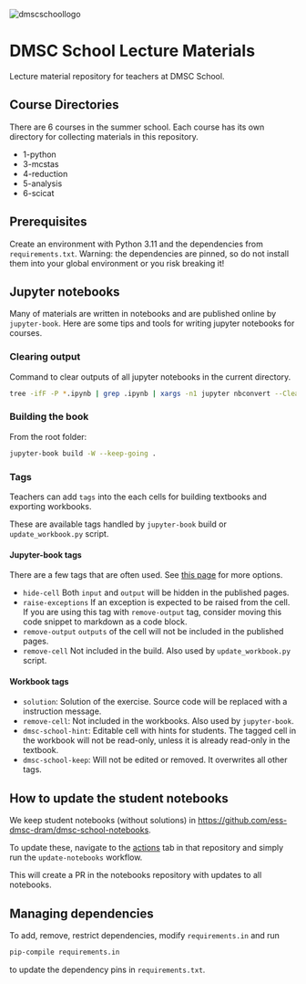![dmscschoollogo](https://indico.ess.eu/event/3514/logo-1681316.png)

# DMSC School Lecture Materials
Lecture material repository for teachers at DMSC School.

## Course Directories
There are 6 courses in the summer school.
Each course has its own directory for collecting materials in this repository.

- 1-python
- 3-mcstas
- 4-reduction
- 5-analysis
- 6-scicat

## Prerequisites

Create an environment with Python 3.11 and the dependencies from `requirements.txt`.
Warning: the dependencies are pinned, so do not install them into your global environment or you risk breaking it!

## Jupyter notebooks
Many of materials are written in notebooks and are published online by `jupyter-book`.
Here are some tips and tools for writing jupyter notebooks for courses.

### Clearing output
Command to clear outputs of all jupyter notebooks in the current directory.
```bash
tree -ifF -P *.ipynb | grep .ipynb | xargs -n1 jupyter nbconvert --ClearOutputPreprocessor.enabled=True --inplace
```

### Building the book

From the root folder:

```bash
jupyter-book build -W --keep-going .
```

### Tags
Teachers can add `tags` into the each cells for building textbooks and exporting workbooks.

These are available tags handled by `jupyter-book` build or `update_workbook.py` script.

#### Jupyter-book tags
There are a few tags that are often used. See [this page](https://jupyterbook.org/en/stable/interactive/hiding.html#hide-or-remove-content) for more options.

- `hide-cell`
    Both `input` and `output` will be hidden in the published pages.
- `raise-exceptions`
    If an exception is expected to be raised from the cell.
    If you are using this tag with `remove-output` tag, consider moving this code snippet to markdown as a code block.
- `remove-output`
    `outputs` of the cell will not be included in the published pages.
- `remove-cell`
    Not included in the build. Also used by `update_workbook.py` script.

#### Workbook tags
- `solution`:
    Solution of the exercise. Source code will be replaced with a instruction message.
- `remove-cell`:
    Not included in the workbooks. Also used by `jupyter-book`.
- `dmsc-school-hint`:
    Editable cell with hints for students.
    The tagged cell in the workbook will not be read-only,
    unless it is already read-only in the textbook.
- `dmsc-school-keep`:
    Will not be edited or removed. It overwrites all other tags.

## How to update the student notebooks

We keep student notebooks (without solutions) in https://github.com/ess-dmsc-dram/dmsc-school-notebooks.

To update these, navigate to the [actions](https://github.com/ess-dmsc-dram/dmsc-school-notebooks/actions) tab
in that repository and simply run the `update-notebooks` workflow.

This will create a PR in the notebooks repository with updates to all notebooks.

## Managing dependencies

To add, remove, restrict dependencies, modify `requirements.in` and run
```bash
pip-compile requirements.in
```
to update the dependency pins in `requirements.txt`.
